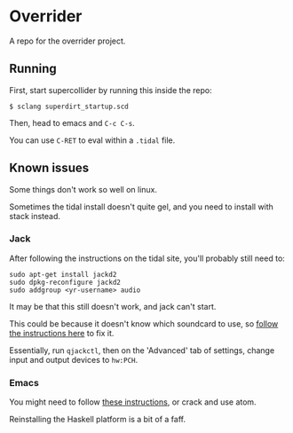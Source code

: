 # Overrider

A repo for the overrider project.

## Running

First, start supercollider by running this inside the repo:

    $ sclang superdirt_startup.scd

Then, head to emacs and `C-c C-s`.

You can use `C-RET` to eval within a `.tidal` file.

## Known issues

Some things don't work so well on linux.

Sometimes the tidal install doesn't quite gel, and you need to install with stack instead.

### Jack

After following the instructions on the tidal site, you'll probably still need to:

```shell
sudo apt-get install jackd2
sudo dpkg-reconfigure jackd2
sudo addgroup <yr-username> audio
```

It may be that this still doesn't work, and jack can't start.

This could be because it doesn't know which soundcard to use, so [follow the instructions here](http://dpod.kakelbont.ca/2015/08/16/fixing-qjackctl/) to fix it.

Essentially, run `qjackctl`, then on the 'Advanced' tab of settings, change input and output devices to `hw:PCH`.

### Emacs

You might need to follow [these instructions](https://github.com/tidalcycles/Tidal/issues/480), or crack and use atom.

Reinstalling the Haskell platform is a bit of a faff.
